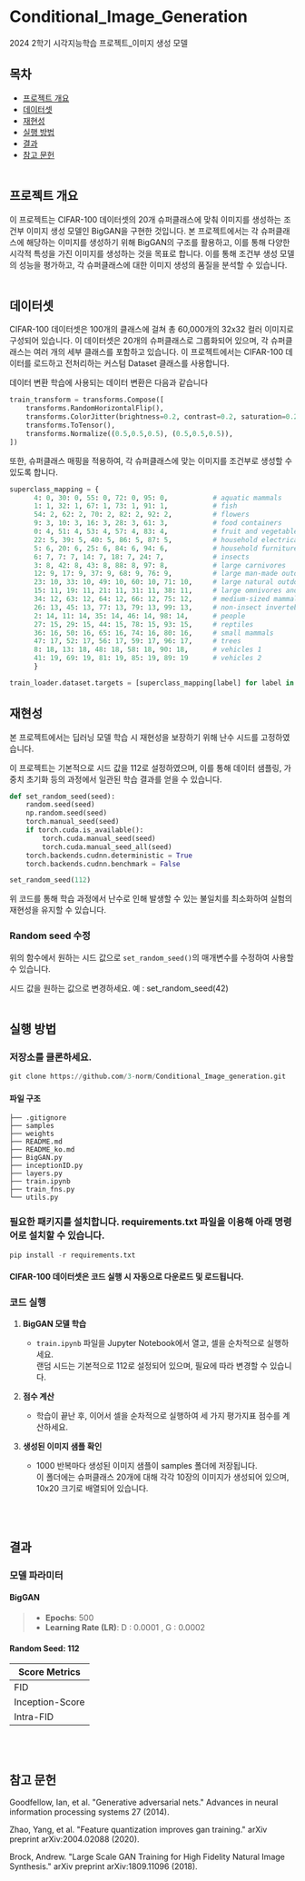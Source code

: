 # Conditional_Image_Generation
2024 2학기 시각지능학습 프로젝트_이미지 생성 모델


## 목차
- [프로젝트 개요](#프로젝트-개요)
- [데이터셋](#데이터셋)
- [재현성](#재현성)
- [실행 방법](#실행-방법)
- [결과](#결과)
- [참고 문헌](#참고-문헌)<br><br>

## 프로젝트 개요
이 프로젝트는 CIFAR-100 데이터셋의 20개 슈퍼클래스에 맞춰 이미지를 생성하는 조건부 이미지 생성 모델인 BigGAN을 구현한 것입니다. 본 프로젝트에서는 각 슈퍼클래스에 해당하는 이미지를 생성하기 위해 BigGAN의 구조를 활용하고, 이를 통해 다양한 시각적 특성을 가진 이미지를 생성하는 것을 목표로 합니다. 이를 통해 조건부 생성 모델의 성능을 평가하고, 각 슈퍼클래스에 대한 이미지 생성의 품질을 분석할 수 있습니다.<br><br>








## 데이터셋
CIFAR-100 데이터셋은 100개의 클래스에 걸쳐 총 60,000개의 32x32 컬러 이미지로 구성되어 있습니다. 이 데이터셋은 20개의 슈퍼클래스로 그룹화되어 있으며, 각 슈퍼클래스는 여러 개의 세부 클래스를 포함하고 있습니다.  이 프로젝트에서는 CIFAR-100 데이터를 로드하고 전처리하는 커스텀 Dataset 클래스를 사용합니다.

데이터 변환
학습에 사용되는 데이터 변환은 다음과 같습니다


```python
train_transform = transforms.Compose([
    transforms.RandomHorizontalFlip(),
    transforms.ColorJitter(brightness=0.2, contrast=0.2, saturation=0.2, hue=0.1),
    transforms.ToTensor(),
    transforms.Normalize((0.5,0.5,0.5), (0.5,0.5,0.5)),
])
```

또한, 슈퍼클래스 매핑을 적용하여, 각 슈퍼클래스에 맞는 이미지를 조건부로 생성할 수 있도록 합니다.

``` python
superclass_mapping = {
      4: 0, 30: 0, 55: 0, 72: 0, 95: 0,           # aquatic mammals
      1: 1, 32: 1, 67: 1, 73: 1, 91: 1,           # fish
      54: 2, 62: 2, 70: 2, 82: 2, 92: 2,          # flowers
      9: 3, 10: 3, 16: 3, 28: 3, 61: 3,           # food containers
      0: 4, 51: 4, 53: 4, 57: 4, 83: 4,           # fruit and vegetables
      22: 5, 39: 5, 40: 5, 86: 5, 87: 5,          # household electrical devices
      5: 6, 20: 6, 25: 6, 84: 6, 94: 6,           # household furniture
      6: 7, 7: 7, 14: 7, 18: 7, 24: 7,            # insects
      3: 8, 42: 8, 43: 8, 88: 8, 97: 8,           # large carnivores 
      12: 9, 17: 9, 37: 9, 68: 9, 76: 9,          # large man-made outdoor things
      23: 10, 33: 10, 49: 10, 60: 10, 71: 10,     # large natural outdoor scenes
      15: 11, 19: 11, 21: 11, 31: 11, 38: 11,     # large omnivores and herbivores
      34: 12, 63: 12, 64: 12, 66: 12, 75: 12,     # medium-sized mammals
      26: 13, 45: 13, 77: 13, 79: 13, 99: 13,     # non-insect invertebrates
      2: 14, 11: 14, 35: 14, 46: 14, 98: 14,      # people
      27: 15, 29: 15, 44: 15, 78: 15, 93: 15,     # reptiles
      36: 16, 50: 16, 65: 16, 74: 16, 80: 16,     # small mammals
      47: 17, 52: 17, 56: 17, 59: 17, 96: 17,     # trees 
      8: 18, 13: 18, 48: 18, 58: 18, 90: 18,      # vehicles 1
      41: 19, 69: 19, 81: 19, 85: 19, 89: 19      # vehicles 2
      }

train_loader.dataset.targets = [superclass_mapping[label] for label in train_loader.dataset.targets]

```


## 재현성
본 프로젝트에서는 딥러닝 모델 학습 시 재현성을 보장하기 위해 난수 시드를 고정하였습니다.

이 프로젝트는 기본적으로 시드 값을 112로 설정하였으며, 이를 통해 데이터 샘플링, 가중치 초기화 등의 과정에서 일관된 학습 결과를 얻을 수 있습니다.


```python
def set_random_seed(seed):
    random.seed(seed)
    np.random.seed(seed)
    torch.manual_seed(seed)
    if torch.cuda.is_available():
        torch.cuda.manual_seed(seed)
        torch.cuda.manual_seed_all(seed)
    torch.backends.cudnn.deterministic = True
    torch.backends.cudnn.benchmark = False

set_random_seed(112)
```

위 코드를 통해 학습 과정에서 난수로 인해 발생할 수 있는 불일치를 최소화하여 실험의 재현성을 유지할 수 있습니다.


### Random seed 수정
위의 함수에서 원하는 시드 값으로 `set_random_seed()`의 매개변수를 수정하여 사용할 수 있습니다.

시드 값을 원하는 값으로 변경하세요. 예 : set_random_seed(42)<br><br>




## 실행 방법
### 저장소를 클론하세요.
```python
git clone https://github.com/3-norm/Conditional_Image_generation.git
```
#### 파일 구조
```
├── .gitignore            
├── samples         
├── weights      
├── README.md              
├── README_ko.md           
├── BigGAN.py 
├── inceptionID.py      
├── layers.py
├── train.ipynb
├── train_fns.py
└── utils.py
```
### 필요한 패키지를 설치합니다. requirements.txt 파일을 이용해 아래 명령어로 설치할 수 있습니다.

```python
pip install -r requirements.txt
```

#### CIFAR-100 데이터셋은 코드 실행 시 자동으로 다운로드 및 로드됩니다.

### 코드 실행 

1. **BigGAN 모델 학습**
   - `train.ipynb` 파일을 Jupyter Notebook에서 열고, 셀을 순차적으로 실행하세요.<br>
      랜덤 시드는 기본적으로 112로 설정되어 있으며, 필요에 따라 변경할 수 있습니다.  
   
2. **점수 계산**
   - 학습이 끝난 후, 이어서 셀을 순차적으로 실행하여 세 가지 평가지표 점수를 계산하세요.

3. **생성된 이미지 샘플 확인**

   - 1000 반복마다 생성된 이미지 샘플이 samples 폴더에 저장됩니다.<br>
    이 폴더에는 슈퍼클래스 20개에 대해 각각 10장의 이미지가 생성되어 있으며, 10x20 크기로 배열되어 있습니다.<br>




<br><br>
## 결과

### 모델 파라미터
#### BigGAN
> - **Epochs**: 500
> - **Learning Rate (LR)**: D : 0.0001 , G : 0.0002

>





#### Random Seed: 112
|   Score Metrics      | 
|---------------|
| FID    |  |
| Inception-Score   |   |
| Intra-FID  |    |


<br><br>
## 참고 문헌
Goodfellow, Ian, et al. "Generative adversarial nets." Advances in neural information processing systems 27 (2014).<br>

Zhao, Yang, et al. "Feature quantization improves gan training." arXiv preprint arXiv:2004.02088 (2020).<br>

Brock, Andrew. "Large Scale GAN Training for High Fidelity Natural Image Synthesis." arXiv preprint arXiv:1809.11096 (2018).


